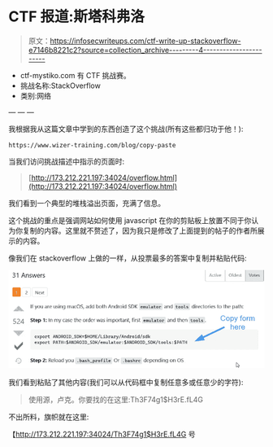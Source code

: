 # CTF 报道:斯塔科弗洛

> 原文：<https://infosecwriteups.com/ctf-write-up-stackoverflow-e7146b8221c2?source=collection_archive---------4----------------------->

*   ctf-mystiko.com 有 CTF 挑战赛。
*   挑战名称:StackOverflow
*   类别:网络

— — —

我根据我从这篇文章中学到的东西创造了这个挑战(所有这些都归功于他！):

```
https://www.wizer-training.com/blog/copy-paste
```

当我们访问挑战描述中指示的页面时:

> [http://173.212.221.197:34024/overflow.html](http://173.212.221.197:34024/overflow.html)

我们看到一个典型的堆栈溢出页面，充满了信息。

这个挑战的重点是强调网站如何使用 javascript 在你的剪贴板上放置不同于你认为你复制的内容。这里就不赘述了，因为我只是修改了上面提到的帖子的作者所展示的内容。

像我们在 stackoverflow 上做的一样，从投票最多的答案中复制并粘贴代码:

![](img/68215c5829e07f62cc456ba2b1343a3c.png)

我们看到粘贴了其他内容(我们可以从代码框中复制任意多或任意少的字符):

> 使用源，卢克。你要找的在这里:Th3F74g1$H3rE.fL4G

不出所料，旗帜就在这里:

【http://173.212.221.197:34024/Th3F74g1$H3rE.fL4G 号